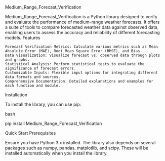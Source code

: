 Medium_Range_Forecast_Verification

Medium_Range_Forecast_Verification is a Python library designed to verify and evaluate the performance of medium-range weather forecasts. It offers a suite of tools to compare forecasted weather data against observed data, enabling users to assess the accuracy and reliability of different forecasting models.
Features

    Forecast Verification Metrics: Calculate various metrics such as Mean Absolute Error (MAE), Root Mean Square Error (RMSE), and Bias.
    Data Visualization: Visualize forecast vs. observed data through plots and graphs.
    Statistical Analysis: Perform statistical tests to evaluate the significance of forecast errors.
    Customizable Inputs: Flexible input options for integrating different data formats and sources.
    Comprehensive Documentation: Detailed explanations and examples for each function and module.

Installation

To install the library, you can use pip:

bash

pip install Medium_Range_Forecast_Verification

Quick Start
Prerequisites

Ensure you have Python 3.x installed. The library also depends on several packages such as numpy, pandas, matplotlib, and scipy. These will be installed automatically when you install the library.
